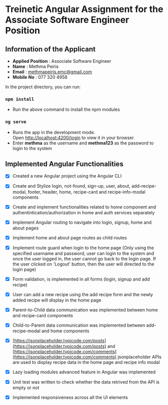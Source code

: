 # Treinetic Angular Assignment for the Associate Software Engineer Position

## Information of the Applicant
- **Applied Position** : Associate Software Engineer
 - **Name** : Methma Peiris
 - **Email** : methmapeiris.emc@gmail.com
 - **Mobile No** : 077 320 4958

In the project directory, you can run:

### `npm install`
- Run the above command to install the npm modules

### `ng serve`
- Runs the app in the development mode.\
Open [http://localhost:4200/login](http://localhost:4200/login) to view it in your browser.
- Enter **methma** as the username and **methma123** as the password to login to the system

## Implemented Angular Functionalities
- [x] Created a new Angular project using the Angular CLI
- [x] Create and Stylize login, not-found, sign-up, user, about, add-recipe-modal, footer, header, home, recipe-card and recipe-info-modal components
- [x] Create and implement functionalities related to home component and authentintication/authorization in home and auth services separately
- [x] Implement Angular routing to navigate into login, signup, home and about pages
- [x] Implement home and about page routes as child routes
- [x] Implement route guard when login to the home page (Only using the specified username and password, user can login to the system and once the user logged in, the user cannot go back to the login page. If the user clicked on 'Logout' button, then the user will directed to the login page)
- [x] Form validation, is implemented in all forms (login, signup and add recipe)
- [x] User can add a new recipe using the add recipe form and the newly added recipe will display in the home page
- [x] Parent-to-Child data communication was implemented between home and recipe-card components
- [x] Child-to-Parent data communication was implemented between add-recipe-modal and home components
- [x] [https://jsonplaceholder.typicode.com/posts](https://jsonplaceholder.typicode.com/posts) and [https://jsonplaceholder.typicode.com/comments](https://jsonplaceholder.typicode.com/comments) jsonplaceholder APIs are used to display recipe data in the home page and recipe info modal
- [x] Lazy loading modules advanced feature in Angular was implemented 
- [x] Unit test was written to check whether the data retrived from the API is empty or not
- [x] Implemented responsiveness across all the UI elements
 